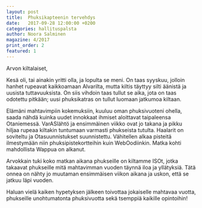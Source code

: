 ```yaml
---
layout: post
title:  Phuksikapteenin tervehdys
date:   2017-09-28 12:00:00 +0200
categories: hallituspalsta
author: Noora Salminen
magazine: 4/2017
print_order: 2
featured: 1
---
```



Arvon kiltalaiset,

Kesä oli, tai ainakin yritti olla, ja lopulta se meni. On taas syyskuu, jolloin hanhet rupeavat kaikkoamaan Alvarilta, mutta kiltis täyttyy silti äänistä ja uusista tuttavuuksista. On siis vihdoin taas tullut se aika, jota on taas odotettu pitkään; uusi phuksikatras on tullut luomaan jatkumoa kiltaan. 

Elämäni mahtavimpiin kokemuksiin, kuuluu oman phuksivuoteni ohella, saada nähdä kuinka uudet innokkaat ihmiset aloittavat taipaleensa Otaniemessä. VarASlähtö ja ensimmäinen viikko ovat jo takana ja pikku hiljaa rupeaa kiltakin tuntumaan varmasti phukseista tutulta. 
Haalarit on soviteltu ja Otasuunnistukset suunnistettu. Vähitellen alkaa pisteitä ilmestymään niin phuksipistekortteihin kuin WebOodiinkin. Matka kohti mahdollista Wappua on alkanut. 

Arvokkain tuki koko matkan aikana phukseille on kiltamme ISOt, jotka takaavat phukseille mitä mahtavimman vuoden täynnä iloa ja yllätyksiä. Tätä onnea on nähty jo muutaman ensimmäisen viikon aikana ja uskon, että se jatkuu läpi vuoden. 

Haluan vielä kaiken hypetyksen jälkeen toivottaa jokaiselle mahtavaa vuotta, phukseille unohtumatonta phuksivuotta sekä tsemppiä kaikille opintoihin!
